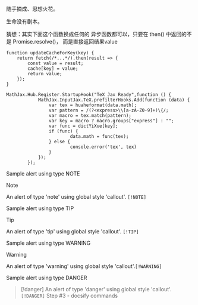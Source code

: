 随手摘成、思想火花。

生命没有剧本。


猜想：其实下面这个函数换成任何的 异步函数都可以，只要在 then() 中返回的不是 Promise.resolve()， 而是直接返回结果value 

```
function updateCacheForKey(key) {
    return fetch(/*...*/).then(result => {
        const value = result;
        cache[key] = value;
        return value;
    });
}
```

```
MathJax.Hub.Register.StartupHook("TeX Jax Ready",function () { 
			MathJax.InputJax.TeX.prefilterHooks.Add(function (data) {  
				var tex = huaheformat(data.math);
				var pattern = /(?<express>\\[a-zA-Z0-9]+)\{/;
				var macro = tex.match(pattern);
				var key = macro ? macro.groups["express"] : "";
				var func = dictYiXue[key];
				if (func) {
						data.math = func(tex);
				} else {
						console.error('tex', tex)
				}
			}); 
		});
```

Sample alert using type NOTE

> [!note]
> An alert of type 'note' using global style 'callout'. `[!NOTE]`


Sample alert using type TIP

> [!tip]
> An alert of type 'tip' using global style 'callout'. `[!TIP]`


Sample alert using type WARNING

> [!warning]
> An alert of type 'warning' using global style 'callout'.`[!WARNING]`



Sample alert using type DANGER

> [!danger]
> An alert of type 'danger' using global style 'callout'.`[!DANGER]`
Step #3 - docsify commands
